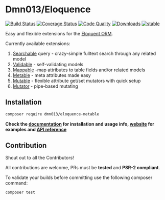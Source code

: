 # Dmn013/Eloquence

[![Build Status](https://travis-ci.org/jarektkaczyk/eloquence-metable.svg)](https://travis-ci.org/jarektkaczyk/eloquence-metable) [![Coverage Status](https://coveralls.io/repos/jarektkaczyk/eloquence-metable/badge.svg)](https://coveralls.io/r/jarektkaczyk/eloquence-metable) [![Code Quality](https://scrutinizer-ci.com/g/jarektkaczyk/eloquence-metable/badges/quality-score.png)](https://scrutinizer-ci.com/g/jarektkaczyk/eloquence-metable) [![Downloads](https://poser.pugx.org/dmn013/eloquence-metable/downloads)](https://packagist.org/packages/dmn013/eloquence-metable) [![stable](https://poser.pugx.org/dmn013/eloquence-metable/v/stable.svg)](https://packagist.org/packages/dmn013/eloquence-metable)

Easy and flexible extensions for the [Eloquent ORM](https://laravel.com/docs/eloquent).

Currently available extensions:

1. [Searchable](https://github.com/jarektkaczyk/eloquence-base) query - crazy-simple fulltext search through any related model 
1. [Validable](https://github.com/jarektkaczyk/eloquence-validable) - self-validating models
2. [Mappable](https://github.com/jarektkaczyk/eloquence-mappable) -map attributes to table fields and/or related models
3. [Metable](https://github.com/jarektkaczyk/eloquence-metable) - meta attributes made easy
4. [Mutable](https://github.com/jarektkaczyk/eloquence-mutable) - flexible attribute get/set mutators with quick setup 
5. [Mutator](https://github.com/jarektkaczyk/eloquence-mutable) - pipe-based mutating

## Installation

```bash
composer require dmn013/eloquence-metable
```

**Check the [documentation](https://github.com/jarektkaczyk/eloquence/wiki) for installation and usage info, [website](http://softondmn013.com/tag/eloquence/) for examples and [API reference](http://jarektkaczyk.github.io/eloquence-api)**

## Contribution

Shout out to all the Contributors!

All contributions are welcome, PRs must be **tested** and **PSR-2 compliant**.

To validate your builds before committing use the following composer command:
```bash
composer test
```
